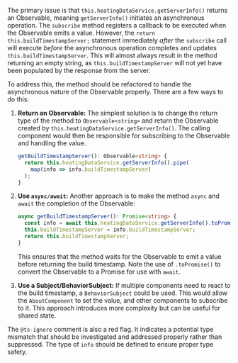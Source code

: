 The primary issue is that `this.heatingDataService.getServerInfo()` returns an Observable, meaning `getServerInfo()` initiates an asynchronous operation. The `subscribe` method registers a callback to be executed when the Observable emits a value. However, the `return this.buildTimestampServer;` statement immediately *after* the `subscribe` call will execute *before* the asynchronous operation completes and updates `this.buildTimestampServer`. This will almost always result in the method returning an empty string, as `this.buildTimestampServer` will not yet have been populated by the response from the server.

To address this, the method should be refactored to handle the asynchronous nature of the Observable properly.  There are a few ways to do this:

1. **Return an Observable:** The simplest solution is to change the return type of the method to `Observable<string>` and return the Observable created by `this.heatingDataService.getServerInfo()`.  The calling component would then be responsible for subscribing to the Observable and handling the value.

   ```typescript
   getBuildTimestampServer(): Observable<string> {
     return this.heatingDataService.getServerInfo().pipe(
       map(info => info.buildTimestampServer)
     );
   }
   ```

2. **Use `async/await`:** Another approach is to make the method `async` and `await` the completion of the Observable:

   ```typescript
   async getBuildTimestampServer(): Promise<string> {
     const info = await this.heatingDataService.getServerInfo().toPromise();
     this.buildTimestampServer = info.buildTimestampServer;
     return this.buildTimestampServer;
   }
   ```
   This ensures that the method waits for the Observable to emit a value before returning the build timestamp.  Note the use of `.toPromise()` to convert the Observable to a Promise for use with `await`.

3. **Use a Subject/BehaviorSubject:** If multiple components need to react to the build timestamp, a `BehaviorSubject` could be used.  This would allow the `AboutComponent` to set the value, and other components to subscribe to it.  This approach introduces more complexity but can be useful for shared state.

The `@ts-ignore` comment is also a red flag. It indicates a potential type mismatch that should be investigated and addressed properly rather than suppressed.  The type of `info` should be defined to ensure proper type safety.